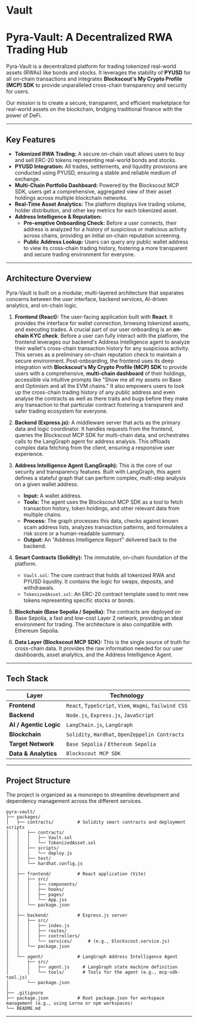 # Vault


# Pyra-Vault: A Decentralized RWA Trading Hub

Pyra-Vault is a decentralized platform for trading tokenized real-world assets (RWAs) like bonds and stocks. It leverages the stability of **PYUSD** for all on-chain transactions and integrates **Blockscout's My Crypto Profile (MCP) SDK** to provide unparalleled cross-chain transparency and security for users.

Our mission is to create a secure, transparent, and efficient marketplace for real-world assets on the blockchain, bridging traditional finance with the power of DeFi.

-----

## Key Features

  * **Tokenized RWA Trading:** A secure on-chain vault allows users to buy and sell ERC-20 tokens representing real-world bonds and stocks.
  * **PYUSD Integration:** All trades, settlements, and liquidity provisions are conducted using PYUSD, ensuring a stable and reliable medium of exchange.
  * **Multi-Chain Portfolio Dashboard:** Powered by the Blockscout MCP SDK, users get a comprehensive, aggregated view of their asset holdings across multiple blockchain networks.
  * **Real-Time Asset Analytics:** The platform displays live trading volume, holder distribution, and other key metrics for each tokenized asset.
  * **Address Intelligence & Reputation:**
      * **Pre-emptive Onboarding Check:** Before a user connects, their address is analyzed for a history of suspicious or malicious activity across chains, providing an initial on-chain reputation screening.
      * **Public Address Lookup:** Users can query any public wallet address to view its cross-chain trading history, fostering a more transparent and secure trading environment for everyone.

-----

## Architecture Overview

Pyra-Vault is built on a modular, multi-layered architecture that separates concerns between the user interface, backend services, AI-driven analytics, and on-chain logic.

1.  **Frontend (React):** The user-facing application built with **React**. It provides the interface for wallet connection, browsing tokenized assets, and executing trades. A crucial part of our user onboarding is an **on-chain KYC check**. Before a user can fully interact with the platform, the frontend leverages our backend's Address Intelligence agent to analyze their wallet's cross-chain transaction history for any suspicious activity. This serves as a preliminary on-chain reputation check to maintain a secure environment. Post-onboarding, the frontend uses its deep integration with **Blockscout's My Crypto Profile (MCP) SDK** to provide users with a comprehensive, **multi-chain dashboard** of their holdings, accessible via intuitive prompts like "Show me all my assets on Base and Optimism and all the EVM chains." It also empowers users to look up the cross-chain trading history of any public address and even analyse the contracts as well as there traits and bugs before they make any transaction to that particular contract  fostering a transparent and safer trading ecosystem for everyone.

2.  **Backend (Express.js):** A middleware server that acts as the primary data and logic coordinator. It handles requests from the frontend, queries the Blockscout MCP SDK for multi-chain data, and orchestrates calls to the LangGraph agent for address analysis. This offloads complex data fetching from the client, ensuring a responsive user experience.

3.  **Address Intelligence Agent (LangGraph):** This is the core of our security and transparency features. Built with LangGraph, this agent defines a stateful graph that can perform complex, multi-step analysis on a given wallet address.

      * **Input:** A wallet address.
      * **Tools:** The agent uses the Blockscout MCP SDK as a tool to fetch transaction history, token holdings, and other relevant data from multiple chains.
      * **Process:** The graph processes this data, checks against known scam address lists, analyzes transaction patterns, and formulates a risk score or a human-readable summary.
      * **Output:** An "Address Intelligence Report" delivered back to the backend.

4.  **Smart Contracts (Solidity):** The immutable, on-chain foundation of the platform.

      * `Vault.sol`: The core contract that holds all tokenized RWA and PYUSD liquidity. It contains the logic for swaps, deposits, and withdrawals.
      * `TokenizedAsset.sol`: An ERC-20 contract template used to mint new tokens representing specific stocks or bonds.

5.  **Blockchain (Base Sepolia / Sepolia):** The contracts are deployed on Base Sepolia, a fast and low-cost Layer 2 network, providing an ideal environment for trading. The architecture is also compatible with Ethereum Sepolia.

6.  **Data Layer (Blockscout MCP SDK):** This is the single source of truth for cross-chain data. It provides the raw information needed for our user dashboards, asset analytics, and the Address Intelligence Agent.

-----

## Tech Stack

| Layer                  | Technology                                                                                                    |
| ---------------------- | ------------------------------------------------------------------------------------------------------------- |
| **Frontend** | `React`, `TypeScript`, `Viem`, `Wagmi`, `Tailwind CSS`                                                          |
| **Backend** | `Node.js`, `Express.js`, `JavaScript`                                                                         |
| **AI / Agentic Logic** | `LangChain.js`, `LangGraph`                                                                                   |
| **Blockchain** | `Solidity`, `Hardhat`, `OpenZeppelin Contracts`                                                               |
| **Target Network** | `Base Sepolia` / `Ethereum Sepolia`                                                                           |
| **Data & Analytics** | `Blockscout MCP SDK`                                                                                          |

-----

## Project Structure

The project is organized as a monorepo to streamline development and dependency management across the different services.

```
pyra-vault/
├── packages/
│   ├── contracts/         # Solidity smart contracts and deployment scripts
│   │   ├── contracts/
│   │   │   ├── Vault.sol
│   │   │   └── TokenizedAsset.sol
│   │   ├── scripts/
│   │   │   └── deploy.js
│   │   ├── test/
│   │   └── hardhat.config.js
│   │
│   ├── frontend/          # React application (Vite)
│   │   ├── src/
│   │   │   ├── components/
│   │   │   ├── hooks/
│   │   │   ├── pages/
│   │   │   └── App.jsx
│   │   └── package.json
│   │
│   ├── backend/           # Express.js server
│   │   ├── src/
│   │   │   ├── index.js
│   │   │   ├── routes/
│   │   │   ├── controllers/
│   │   │   └── services/      # (e.g., blockscout.service.js)
│   │   └── package.json
│   │
│   └── agent/             # LangGraph Address Intelligence Agent
│       ├── src/
│       │   ├── agent.js     # LangGraph state machine definition
│       │   └── tools/       # Tools for the agent (e.g., mcp-sdk-tool.js)
│       └── package.json
│
├── .gitignore
├── package.json           # Root package.json for workspace management (e.g., using Lerna or npm workspaces)
└── README.md
```

-----
